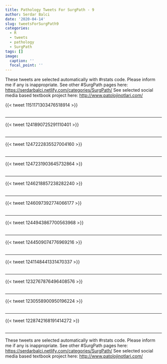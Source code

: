 ```yaml
---
title: Pathology Tweets For SurgPath - 9
author: Serdar Balci
date: '2020-04-14'
slug: tweetsForSurgPath9
categories:
  - R
  - tweets
  - pathology
  - SurgPath
tags: []
image:
  caption: ''
  focal_point: ''
---
```



These tweets are selected automatically with #rstats code. Please inform me if any is inappropriate.
See other #SurgPath pages here: https://serdarbalci.netlify.com/categories/SurgPath/ 
See selected social media based textbook project here: http://www.patolojinotlari.com/

{{< tweet 1151171303476518914 >}}
<br>
<br>
<hr>
{{< tweet 1241890725291110401 >}}
<br>
<br>
<hr>
{{< tweet 1247222835527004160 >}}
<br>
<br>
<hr>
{{< tweet 1247231903645732864 >}}
<br>
<br>
<hr>
{{< tweet 1246218857238282240 >}}
<br>
<br>
<hr>
{{< tweet 1246097392774066177 >}}
<br>
<br>
<hr>
{{< tweet 1244943867700563968 >}}
<br>
<br>
<hr>
{{< tweet 1244509074776969216 >}}
<br>
<br>
<hr>
{{< tweet 1241148441331470337 >}}
<br>
<br>
<hr>
{{< tweet 1232767876496408576 >}}
<br>
<br>
<hr>
{{< tweet 1230558900950196224 >}}
<br>
<br>
<hr>
{{< tweet 1228742168191414272 >}}
<br>
<br>
<hr>


These tweets are selected automatically with #rstats code. Please inform me if any is inappropriate.
See other #SurgPath pages here: https://serdarbalci.netlify.com/categories/SurgPath/ 
See selected social media based textbook project here: http://www.patolojinotlari.com/
